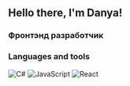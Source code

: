 ## Hello there, I'm Danya!
### Фронтэнд разработчик

### Languages and tools
![C#](https://img.shields.io/badge/-C#-090909?style=for-the-badge&logo=.net)
![JavaScript](https://img.shields.io/badge/-JavaScript-090909?style=for-the-badge&logo=JavaScript)
![React](https://img.shields.io/badge/-react-090909?style=for-the-badge&logo=react)  

<!--

![SQL](https://img.shields.io/badge/-sql-090909?style=for-the-badge&logo=mysql)
![Typescript](https://img.shields.io/badge/-Typescript-090909?style=for-the-badge&logo=typescript)
![Golang](https://img.shields.io/badge/-go-090909?style=for-the-badge&logo=go)
![SQL](https://img.shields.io/badge/-sql-090909?style=for-the-badge&logo=mysql)


-->


<!--
**DanyaMarkov/DanyaMarkov** is a ✨ _special_ ✨ repository because its `README.md` (this file) appears on your GitHub profile.

Here are some ideas to get you started:

- 🔭 I’m currently working on ...
- 🌱 I’m currently learning ...
- 👯 I’m looking to collaborate on ...
- 🤔 I’m looking for help with ...
- 💬 Ask me about ...
- 📫 How to reach me: ...
- 😄 Pronouns: ...
- ⚡ Fun fact: ...
-->
